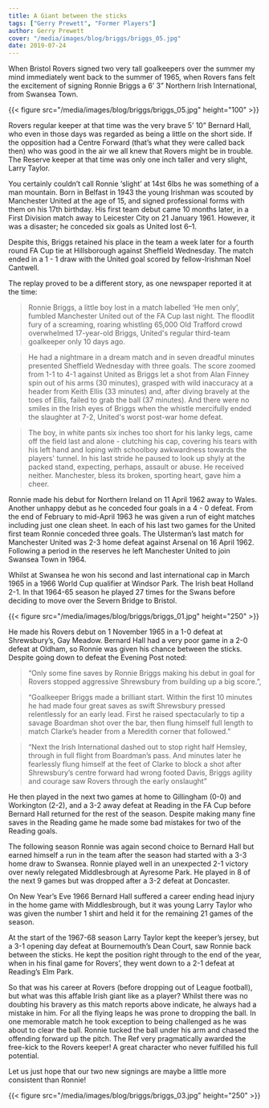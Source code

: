 ```yaml
---
title: A Giant between the sticks
tags: ["Gerry Prewett", "Former Players"]
author: Gerry Prewett
cover: "/media/images/blog/briggs/briggs_05.jpg"
date: 2019-07-24
---
```


When Bristol Rovers signed two very tall goalkeepers over the summer my mind immediately went back to the summer of 1965, when Rovers fans felt the excitement of signing Ronnie Briggs a 6’ 3” Northern Irish International, from  Swansea Town.

<!--more-->

{{< figure src="/media/images/blog/briggs/briggs_05.jpg" height="100" >}}

Rovers regular keeper at that time was the very brave 5’ 10” Bernard Hall, who even in those days was regarded as being a little on the short side. If the opposition had a Centre Forward (that’s what they were called back then) who was good in the air we all knew that Rovers might be in trouble. The Reserve keeper at that time was only one inch taller and very slight, Larry Taylor.

You certainly couldn’t call Ronnie ‘slight’ at 14st 6lbs he was something of a man mountain. Born in Belfast in 1943 the young Irishman was scouted by Manchester United at the age of 15, and signed professional forms with them on his 17th birthday. His first team debut came 10 months later, in a First Division match away to Leicester City on 21 January 1961. However, it was a disaster; he conceded six goals as United lost 6–1.

Despite this, Briggs retained his place in the team a week later for a fourth round FA Cup tie at Hillsborough against Sheffield Wednesday. The match ended in a 1 - 1 draw with the United goal scored by fellow-Irishman Noel Cantwell.

The replay proved to be a different story, as one newspaper reported it at the time: 

> Ronnie Briggs, a little boy lost in a match labelled ‘He men only’, fumbled Manchester United out of the FA Cup last night. The floodlit fury of a screaming, roaring whistling 65,000 Old Trafford crowd overwhelmed 17-year-old Briggs, United's regular third-team goalkeeper only 10 days ago.

> He had a nightmare in a dream match and in seven dreadful minutes presented Sheffield Wednesday with three goals. The score zoomed from 1-1 to 4-1 against United as Briggs let a shot from Alan Finney spin out of his arms (30 minutes), grasped with wild inaccuracy at a header from Keith Ellis (33 minutes) and, after diving bravely at the toes of Ellis, failed to grab the ball (37 minutes). And there were no smiles in the Irish eyes of Briggs when the whistle mercifully ended the slaughter at 7-2, United's worst post-war home defeat.

> The boy, in white pants six inches too short for his lanky legs, came off the field last and alone - clutching his cap, covering his tears with his left hand and loping with schoolboy awkwardness towards the players' tunnel. In his last stride he paused to look up shyly at the packed stand, expecting, perhaps, assault or abuse. He received neither. Manchester, bless its broken, sporting heart, gave him a cheer.

Ronnie made his debut for Northern Ireland on 11 April 1962 away to Wales. Another unhappy debut as he conceded four goals in a 4 - 0 defeat. From the end of February to mid-April 1963 he was given a run of eight matches including just one clean sheet. In each of his last two games for the United first team Ronnie conceded three goals. The Ulsterman’s last match for Manchester United was 2-3 home defeat against Arsenal on 16 April 1962. Following a period in the reserves he left Manchester United to join Swansea Town in 1964. 

Whilst at Swansea he won his second and last international cap in March 1965 in a 1966 World Cup qualifier at Windsor Park. The Irish beat Holland 2-1. In that 1964-65 season he played 27 times for the Swans before deciding to move over the Severn Bridge to Bristol.

{{< figure src="/media/images/blog/briggs/briggs_01.jpg" height="250" >}}

He made his Rovers debut on 1 November 1965 in a 1-0 defeat at Shrewsbury’s, Gay Meadow. Bernard Hall had a very poor game in a 2-0 defeat at Oldham, so Ronnie was given his chance between the sticks. Despite going down to defeat the Evening Post noted:

> “Only some fine saves by Ronnie Briggs making his debut in goal for Rovers stopped aggressive Shrewsbury from building up a big score.”, 

> “Goalkeeper Briggs made a brilliant start. Within the first 10 minutes  he had made four great saves as swift Shrewsbury pressed relentlessly for an early lead. First he raised spectacularly to tip a savage Boardman shot over the bar, then flung himself full length to match Clarke’s header from a Meredith corner that followed.”

> “Next the Irish International dashed out to stop right half Hemsley, through in full flight from Boardman’s pass. And minutes later he fearlessly flung himself at the feet of Clarke to block a shot after Shrewsbury’s centre forward had wrong footed Davis, Briggs agility and courage  saw Rovers through the early onslaught” 

He then played in the next two games at home to Gillingham (0-0) and Workington (2-2), and a 3-2 away defeat at Reading in the FA Cup before Bernard Hall returned for the rest of the season. Despite making many fine saves in the Reading game he made some bad mistakes for two of the Reading goals.

The following season Ronnie was again second choice to Bernard Hall but earned himself a run in the team after the season had started with a 3-3 home draw to Swansea. Ronnie played well in an unexpected 2-1 victory over newly relegated Middlesbrough at Ayresome Park.  He played in 8 of the next 9 games but was dropped after a 3-2 defeat at Doncaster.

 On New Year’s Eve 1966 Bernard Hall suffered a career ending head injury in the home game with Middlesbrough, but it was young Larry Taylor who was given the number 1 shirt and held it for the remaining 21 games of the season.

At the start of the 1967-68 season Larry Taylor kept the keeper’s jersey, but a 3-1 opening day defeat at Bournemouth’s Dean Court, saw Ronnie back between the sticks. He kept the position right through to the end of the year, when in his final game for Rovers’, they went down to a 2-1 defeat at Reading’s Elm Park.

So that was his career at Rovers (before dropping out of League football), but what was this affable Irish giant like as a player? Whilst there was no doubting his bravery as this match reports above indicate, he always had a mistake in him. For all the flying leaps he was prone to dropping the ball. In one memorable match he took exception to being challenged as he was about to clear the ball. Ronnie tucked the ball under his arm and chased the offending forward up the pitch. The Ref very pragmatically awarded the free-kick to the Rovers keeper! A great character who never fulfilled his full potential.

Let us just hope that our two new signings are maybe a little more consistent than Ronnie!

{{< figure src="/media/images/blog/briggs/briggs_03.jpg" height="250" >}}

<script async src="//pagead2.googlesyndication.com/pagead/js/adsbygoogle.js"></script>
<!-- GasCast Blog Ad -->
<ins class="adsbygoogle"
     style="display:block"
     data-ad-client="ca-pub-8805482732507166"
     data-ad-slot="7113725307"
     data-ad-format="auto"
     data-full-width-responsive="true"></ins>
<script>
(adsbygoogle = window.adsbygoogle || []).push({});
</script>
